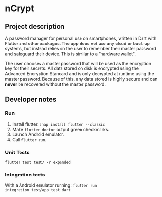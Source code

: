 # nCrypt

## Project description

A password manager for personal use on smartphones, written in Dart with Flutter and other packages. The app does not use any cloud or back-up systems, but instead relies on the user to remember their master password and safeguard their device. This is similar to a "hardware wallet". 

The user chooses a master password that will be used as the encryption key for their secrets. All data stored on disk is encrypted using the Advanced Encryption Standard and is only decrypted at runtime using the master password. Because of this, any data stored is highly secure and can **never** be recovered without the master password.

## Developer notes

### Run

1. Install flutter. `snap install flutter --classic`
2. Make `flutter doctor` output green checkmarks.
3. Launch Android emulator.
2. Call `flutter run`.

### Unit Tests

`flutter test test/ -r expanded`

### Integration tests

With a Android emulator running: `flutter run integration_test/app_test.dart`